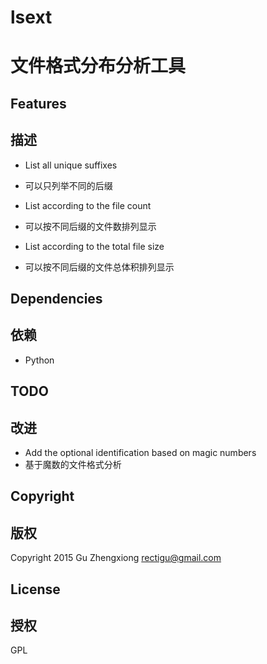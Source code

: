 # lsext
# 文件格式分布分析工具

## Features
## 描述

- List all unique suffixes
- 可以只列举不同的后缀

- List according to the file count
- 可以按不同后缀的文件数排列显示

- List according to the total file size
- 可以按不同后缀的文件总体积排列显示

## Dependencies
## 依赖

- Python

## TODO
## 改进

- Add the optional identification based on magic numbers
- 基于魔数的文件格式分析

## Copyright
## 版权

Copyright 2015 Gu Zhengxiong <rectigu@gmail.com>

## License
## 授权

GPL
